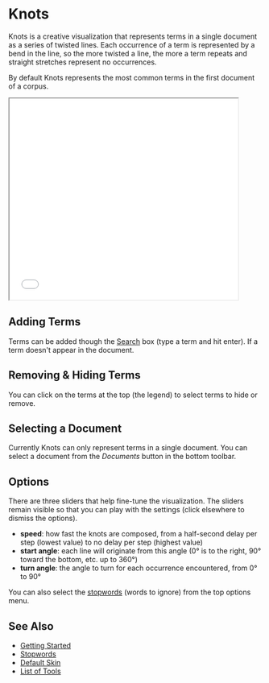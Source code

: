 # Knots

Knots is a creative visualization that represents terms in a single document as a series of twisted lines. Each occurrence of a term is represented by a bend in the line, so the more twisted a line, the more a term repeats and straight stretches represent no occurrences.

By default Knots represents the most common terms in the first document of a corpus.

<iframe src="../tool/Knots/?corpus=austen" style="width: 90%; height: 400px;"></iframe>

## Adding Terms

Terms can be added though the [Search](#!/guide/search) box (type a term and hit enter). If a term doesn't appear in the document.

## Removing & Hiding Terms

You can click on the terms at the top (the legend) to select terms to hide or remove.

## Selecting a Document

Currently Knots can only represent terms in a single document. You can select a document from the _Documents_ button in the bottom toolbar.

## Options

There are three sliders that help fine-tune the visualization. The sliders remain visible so that you can play with the settings (click elsewhere to dismiss the options).

* **speed**: how fast the knots are composed, from a half-second delay per step (lowest value) to no delay per step (highest value)
* **start angle**: each line will originate from this angle (0&deg; is to the right, 90&deg; toward the bottom, etc. up to 360&deg;)
* **turn angle**: the angle to turn for each occurrence encountered, from 0&deg; to 90&deg;

You can also select the [stopwords](#!/guide/stopwords) (words to ignore) from the top options menu.

## See Also

- [Getting Started](#!/guide/start)
- [Stopwords](#!/guide/stopwords)
- [Default Skin](#!/guide/skins-section-default-skin)
- [List of Tools](#!/guide/tools)